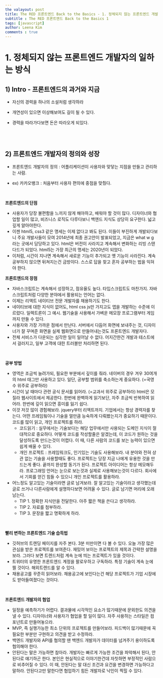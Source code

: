 ```yaml
---
the valayout: post
title: The RED 프론트엔드 Back to the Basics - 1. 정체되지 않는 프론트엔드 개발자의 일하는 방식 
subtitle : The RED 프론트엔드 Back to the Basics 1
tags: [javascript]
author: Leena Kim
comments : true
---
```




# 1. 정체되지 않는 프론트엔드 개발자의 일하는 방식

## 1) Intro - 프론트엔드의 과거와 지금 

- 자신의 경력을 하나의 소설처럼 생각하라

- 개연성이 있으면 이상해보여도 길이 될 수 있다. 
- 경력을 따라가다보면 돈은 따라오게 되있다.

<br>

<br>

## 2) 프론트엔드 개발자의 정의와 성장

- 프론트엔드 개발자의 정의 : 어플리케이션이 사용자와 맞닿는 지점을 만들고 관리하는 사람. 

- ex) 카카오뱅크 : 처음부터 사용자 편의에 중점을 맞췄다. 

  <br>

**프론트엔드의 단점**

- 사용자가 당장 불편함을 느끼지 않게 해야하고, 배워야 할 것이 많다. 디자이너와 협업할 일이 많고, 비즈니스 로직도 다루다보니 백엔드 지식도 상당히 요구한다. 넓고 깊게 알아야한다. 
- 이젠 html5, css3 같은 명세는 이제 없다고 봐도 된다. 이들이 부진하게 개발되다보니 주요 개발사들이 모여 2014년에 최종 권고안이 발표되었고, 지금은 what w g 라는 곳에서 담당하고 있다. html은 버전이 사라지고 계속해서 변화하는 리빙 스탠다드가 되었다. html5는 가장 최근의 명세는 2020년이 되었다. 
- 이처럼, 시간이 지나면 계속해서 새로운 기능이 추가되고 옛 기능이 사라진다. 계속 공부하지 않으면 뒤쳐지는건 금방이다. 스스로 답을 찾고 혼자 공부하는 법을 익혀야 한다. 

**프론트엔드의 장점**

- 자바스크립트는 계속해서 성장하고, 점유율도 높다. 타입스크립트도 마찬가지. 자바스크립트처럼 다양한 분야에서 활용되는 언어는 없다. 
- 이제는 리액트 네이티브 전문 개발자를 채용하기도 한다. 
- 네이티브에 대한 지식이 없어도, html css js만 가지고도 앱을 개발하는 수준에 이르렀다. 일렉트론이 그 예시. 웹기술을 사용해서 가벼운 메모장 프로그램부터 게임까지 만들 수 있다. 
- 사용자와 가장 가까운 점에서 만난다. 서버에서 다듬어 화면에 보내주는 것, 디자이너가 잘 꾸며준 화면을 실제 웹화면으로 만들어내는것도 프론트엔드 개발자다. 
- 전체 서비스가 다운되는 심각한 일이 일어날 수 없다. 어지간한건 개발과 테스트에서 걸러지고, 일부 고객에 대한 트러블만 처리하면 된다. 

<br>

**공부 방법**

- 영역은 조금씩 늘려가되, 필요한 부분에서 깊이를 줘라. 네이버의 경우 겨우 30여개의 html 태그만 사용하고 있다. 일단, 공부할 범위를 축소하는게 중요하다. (=국영수 위주로 공부하라)
- 시간이 날 때마다 관련 공식 문서를 읽어라. (=교과서 위주로 공부하라) html은 모질라 웹사이트에서 제공한다. 한번에 완벽하게 읽기보단, 자주 조금씩 반복하여 읽어라. 한번에 깊이 읽으면 흥미를 잃기 쉽다. 
- 이것 저것 많이 경험해보라. jquery부터 리액트까지. 기업에서는 항상 경력자를 찾는다. 어떤 프레임웤이나 기술을 얼만큼 능숙하게 다뤄봤는지가 중요하기 때문이다. 코드를 많이 읽고, 개인 프로젝트를 하라. 
  - 코드읽기 : 실무에서는 기술보다는 해당 업무에서만 사용되는 도메인 지식이 절대적으로 중요하다. 어떻게 코드를 작성할줄은 알겠는데, 이 코드가 원하는 것을 달성하도록 만드는것이 어렵다. 이 때, 다른 사람의 코드를 보는 능력이 있으면 쉽게 배울 수 있다. 
  - 개인 프로젝트 : 프레임워크도, 인기있는 기술도 사용해보라. 내 분야와 전혀 상관 없는 기술을 사용할때도 좋다. 프로젝트는 당장 지금 나에게 유용한 것을 만드는게 좋다. 끝까지 완성할 동기가 된다. 프로젝트 아이디어는 항상 메모해두라. 프로그래밍 언어는 눈으로 보는것과 실제로 사용해보는것이 다르다. 회사에서 기회를 얻긴 힘들 수 있으니 개인 프로젝트를 활용하라. 
- 어느정도 알고있는 기술이라면 글로 남겨보라. 잘 알고있는 기술이라고 생각했는데 글로 쓰거나 다른사람에게 설명하다보면 어려울 수 있다. 글로 남기면 머리에 오래 남는다. 
  - TIP 1. 정확한 지식만을 전달한다. 아주 짧은 책을 쓴다고 생각하라. 
  - TIP 2. 자료를 첨부하라.
  - TIP 3. 문장을 짧고 명확하게 하라. 

<br>

**빨리 변하는 프론트엔드 기술 습득법**

- 깃허브의 트렌딩 페이지를 자주 본다. 3분 미만이면 다 볼 수 있다. 오늘 가장 많은 관심을 받은 프로젝트를 보여준다. 재밌어 보이는 프로젝트의 제목과 간략한 설명을 보라. 그러다 보면 트렌드처럼 계속 눈에 띄는 프로젝트가 있을 것이다. 
- 트위터의 유명한 프론트엔드 계정을 팔로우하고 구독하라. 특정 기술이 계속 눈에 띌 것이다. 해외트렌드를 알 수 있다. 
- 채용공고를 꾸준히 읽어보라. 채용공고에 보인다는건 해당 프로젝트가 기업 시장에도 받아들여졌다는 것이다. 

<br>

**프론트엔드 개발자의 협업**

- 일정을 예측하기가 어렵다. 결과물에 시각적인 요소가 많기때문에 문외한도 의견을 낼 수 있다. 디자이너와 사용자가 협업을 할 일이 많다. 자주 사용하는 스타일은 컴포넌트로 만들어놓으라. 
- MVP, 즉 실행가능한 최소 단위의 프로젝트를 만들어보라. 피드백이 많기때문에 꼭 필요한 부분만 구현하고 의견을 받고 수정하라. 
- 백엔드 개발자와 API를 협의할 땐 백엔드 개발자가 데이터를 넘겨주기 용이하도록 협의해야 한다. 
- 안된다는 말은 가능하면 참아라. 개발자는 빠르게 가능한 조건을 파악해서 된다, 안된다로 얘기하곤 한다. 본인은 현실적으로 이야기한건데 자칫하면 부정적인 사람으로 비추어질 수 있다. 이 때, 안된다는 말 대신 조건과 요건을 변경하면 가능하다고 말하라. 안된다고만 말한다면 협업하기 힘든 개발자로 낙인이 찍힐 수 있다.

<br>

<br>

